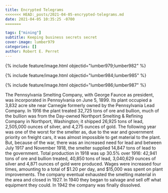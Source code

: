 ```yaml
---
title: Encrypted Telegrams
<<<<<<< HEAD:_posts/2021-04-05-encrypted-telegrams.md
date: 2021-04-05 10:35:25 -0700
=======

tags: ["mining"]
subtitle: Keeping business secrets secret
cover-image: lumber979
categories: []
author: Robert E. Perret
---
```


{% include feature/image.html objectid="lumber979;lumber982" %}

{% include feature/image.html objectid="lumber984;lumber985" %}

{% include feature/image.html objectid="lumber986;lumber987" %}

The Pennsylvania Smelting Company, with George Faunce as president, was incorporated in Pennsylvania on June 5, 1899. Its plant occupied a 3,832 acre site near Carnegie formerly owned by the Pennsylvania Lead Company. In 1916 the plant treated 32,725 tons of ore and bullion, much of the bullion was from the Day-owned Northport Smelting & Refining Company in Northport, Washington; it shipped 26,925 tons of lead, 2,505,000 ounces of silver, and 4,275 ounces of gold. The following year was one of the worst for the smelter as, due to the war and government priority on freight cars, it was almost impossible to get material to the plant. But, because of the war, there was an increased need for lead and between July 1917 and November 1918, the smelter supplied 14,847 tons of lead to the government. Total production in 1918 was up 30.5% over 1916: 42,941 tons of ore and bullion treated, 40,850 tons of lead, 3,040,629 ounces of silver and 4,871 ounces of gold were produced. Wages were increased four times, amounting to a total of $1.20 per day, and $15,000 was spent on plant improvements. The company eventual exhausted the smelting material in the area and closed in 1927. In 1940 they began to salvage and sell off what equipment they could. In 1942 the company was finally dissolved.